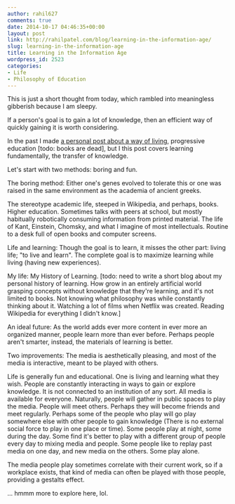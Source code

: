 ```yaml
---
author: rahil627
comments: true
date: 2014-10-17 04:46:35+00:00
layout: post
link: http://rahilpatel.com/blog/learning-in-the-information-age/
slug: learning-in-the-information-age
title: Learning in the Information Age
wordpress_id: 2523
categories:
- Life
- Philosophy of Education
---
```


This is just a short thought from today, which rambled into meaningless gibberish because I am sleepy.

If a person's goal is to gain a lot of knowledge, then an efficient way of quickly gaining it is worth considering.

In the past I made [a personal post about a way of living](http://www.rahilpatel.com/blog/nomadism-culture-and-the-playful-quest-for-knowledge), progressive education [todo: books are dead], but I this post covers learning fundamentally, the transfer of knowledge.

Let's start with two methods: boring and fun.

The boring method:
Either one's genes evolved to tolerate this or one was raised in the same environment as the academia of ancient greeks.

The stereotype academic life, steeped in Wikipedia, and perhaps, books. Higher education. Sometimes talks with peers at school, but mostly habitually robotically consuming information from printed material. The life of Kant, Einstein, Chomsky, and what I imagine of most intellectuals. Routine to a desk full of open books and computer screens.

Life and learning:
Though the goal is to learn, it misses the other part: living life; "to live and learn". The complete goal is to maximize learning while living (having new experiences).

My life:
My History of Learning. [todo: need to write a short blog about my personal history of learning. How grow in an entirely artificial world grasping concepts without knowledge that they're learning, and it's not limited to books. Not knowing what philosophy was while constantly thinking about it. Watching a lot of films when Netflix was created. Reading Wikipedia for everything I didn't know.]

An ideal future:
As the world adds ever more content in ever more an organized manner, people learn more than ever before. Perhaps people aren't smarter, instead, the materials of learning is better.

Two improvements: The media is aesthetically pleasing, and most of the media is interactive, meant to be played with others.

Life is generally fun and educational. One is living and learning what they wish. People are constantly interacting in ways to gain or explore knowledge. It is not connected to an institution of any sort. All media is available for everyone. Naturally, people will gather in public spaces to play the media. People will meet others. Perhaps they will become friends and meet regularly. Perhaps some of the people who play will go play somewhere else with other people to gain knowledge (There is no external social force to play in one place or time). Some people play at night, some during the day. Some find it's better to play with a different group of people every day to mixing media and people. Some people like to replay past media on one day, and new media on the others. Some play alone.

The media people play sometimes correlate with their current work, so if a workplace exists, that kind of media can often be played with those people, providing a gestalts effect.

... hmmm more to explore here, lol.
